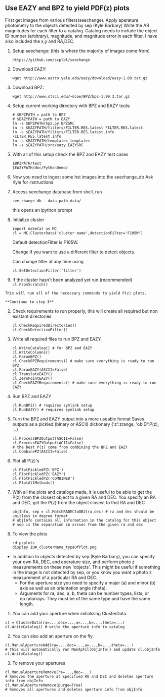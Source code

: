## Use EAZY and BPZ to yield PDF(z) plots

First get images from various filters(seechange). Apply aperature photometry to the objects detected by sep (Kyle Barbary)
Write the AB magnitudes for each filter to a catalog. Catalog needs to include the object ID number (arbitrary), magnitude, and magnitude error in each filter. I have also included the x,y and RA,DEC.

1. Setup seechange: (this is where the majority of images come from)
    ```
    https://github.com/scplbl/seechange
    ```

2. Download EAZY:
    ```
    wget http://www.astro.yale.edu/eazy/download/eazy-1.00.tar.gz
    ```

3. Download BPZ:
    ```
    wget http://www.stsci.edu/~dcoe/BPZ/bpz-1.99.3.tar.gz
    ```

4. Setup current working directory with BPZ and EAZY tools:
    ```
    # $BPZPATH = path to BPZ
    # $EAZYPATH = path to EAZY
    ln -s $BPZPATH/bpz.py BPZSRC
    ln -s $EAZYPATH/filters/FILTER.RES.latest FILTER.RES.latest
    ln -s $EAZYPATH/filters/FILTER.RES.latest.info FILTER.RES.latest.info
    ln -s $EAZYPATH/templates templates
    ln -s $EAZYPATH/src/eazy EAZYSRC
    ```

5. With all of this setup check the BPZ and EAZY test cases
    ```
    $BPZPATH/test
    $EAZYPATH/doc/PythonDemo/
    ```
6. Now you need to ingest some hst images into the seechange_db
    Ask Kyle for instructions

7. Access seechange database
    from shell, run
    ```
    see_change_db --data_path data/
    ```
    this opens an ipython prompt
    
8. Initialize cluster
    ```
    import makeCat as MC
    cl = MC.ClusterData('cluster name',detectionFilter='F105W')
    ```
    Default detectionFilter is F105W.
    
    Change if you want to use a different filter to detect objects.
    
    Can change filter at any time using
    ```
    cl.SetDetectionFilter('filter')
    ```

  1. If the cluster hasn't been analyzed yet run (recommended)
    ```
    cl.FromScratch()
    ```
    
    This will run all of the necessary commands to yield P(z) plots.
    
    **Continue to step 3**
    
  2. Check requirements to run properly, this will create all required but non existant directories
        ```
        cl.CheckRequiredDirectories()
        cl.CheckDetectionFilter()
        ```
        
  3. Write all required files to run BPZ and EAZY
        ```
        cl.WriteCatalog() # for BPZ and EAZY
        cl.WriteColumns()
        cl.ParamBPZ()
        cl.CheckBPZRequirements() # make sure everything is ready to run BPZ
        cl.ParamEAZY(ASCII=False)
        cl.TranslateEAZY()
        cl.ZeroPointEAZY()
        cl.CheckEAZYRequirements() # make sure everything is ready to run EAZY
        ```
        
  4. Run BPZ and EAZY
        ```
        cl.RunBPZ() # requires symlink setup
        cl.RunEAZY() # requires symlink setup
        ```
        
  5. Turn the BPZ and EAZY output into a more useable format
        Saves outputs as a pickled (binary or ASCII) dictionary
        {'z':zrange, 'obID':P(z), ...}
        ```
        cl.ProcessBPZOutput(ASCII=False)
        cl.ProcessEAZYOutput(ACII=False)
        # the best P(z) come from combining the BPZ and EAZY
        cl.CombinePZ(ASCII=False)
        ```
        
  6. Plot all P(z)'s
        ```
        cl.PlotPickledPZ('BPZ')
        cl.PlotPickledPZ('EAZY')
        cl.PlotPickledPZ('COMBINED')
        cl.PlotAllMethods()
        ```

9. With all the plots and catalogs made, it is useful to be able to get the P(z)
    from the closest object to a given RA and DEC.
    You specify an RA and DEC, get the P(z) from the object closest to that RA and DEC
    ```
    objInfo, sep = cl.MatchRADECtoOBJ(ra,dec) # ra and dec should be unitless in degree format
    # objInfo contains all information in the catalog for this object
    # sep is the separation in arcsec from the given ra and dec
    ```
    
10. To view the plots
    ```
    cd pzplots
    display ID#_clusterName_typeOfPlot.png
    ```

* In addition to objects detected by sep (Kyle Barbary), you can specify your own RA, DEC, and aperature size, and perform photo z measurements on these new 'objects'. This might be useful if something in the image is not detected by sep, or you know you want a photo z measurement of a particular RA and DEC.
  * For the aperture size you need to specify a major (a) and minor (b) axis as well as an orientation angle (theta).
  * Arguments for ra, dec, a, b, theta can be number types, lists, or np.ndarrays. They must be of the same type and have the same length.
 
1. You can add your aperture when initializing ClusterData.
  ```
  cl = ClusterData(ra=...,dec=...,a=...,b=...,theta=...)
  cl.WriteCatalog() # write the aperture info to catalog
  ```
  
2. You can also add an aperture on the fly.
  ```
  cl.ManualApertureAdd(ra=...,dec=...,a=...,b=...,theta=...)
  # This will automatically run ManApFillObjInfo() and update cl.objInfo
  cl.WriteCatalog()
  ```
  
3. To remove your apertures
  ```
  cl.ManualApertureRemove(ra=...,dec=...)
  # Removes the aperture at specified RA and DEC and deletes aperture info from objInfo
  cl.ManualApertureRemove(purge=True)
  # Removes all apertures and deletes aperture info from objInfo
   ```
